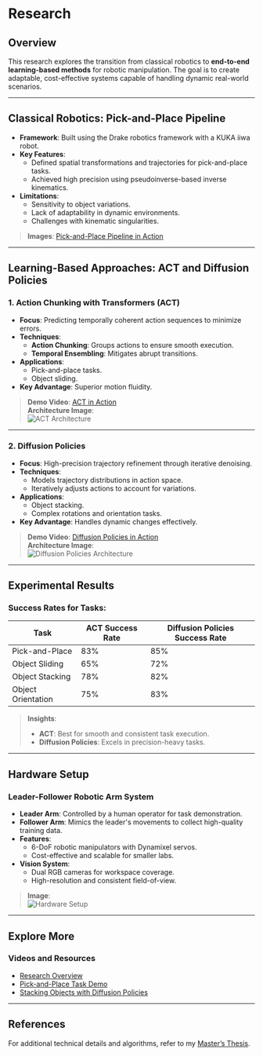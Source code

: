 # Research

## Overview
This research explores the transition from classical robotics to **end-to-end learning-based methods** for robotic manipulation. The goal is to create adaptable, cost-effective systems capable of handling dynamic real-world scenarios.

---

## Classical Robotics: Pick-and-Place Pipeline
- **Framework**: Built using the Drake robotics framework with a KUKA iiwa robot.
- **Key Features**:
  - Defined spatial transformations and trajectories for pick-and-place tasks.
  - Achieved high precision using pseudoinverse-based inverse kinematics.
- **Limitations**:
  - Sensitivity to object variations.
  - Lack of adaptability in dynamic environments.
  - Challenges with kinematic singularities.

> **Images**: [Pick-and-Place Pipeline in Action](images/profile.jpg)

---

## Learning-Based Approaches: ACT and Diffusion Policies
### 1. Action Chunking with Transformers (ACT)
- **Focus**: Predicting temporally coherent action sequences to minimize errors.
- **Techniques**:
  - **Action Chunking**: Groups actions to ensure smooth execution.
  - **Temporal Ensembling**: Mitigates abrupt transitions.
- **Applications**:
  - Pick-and-place tasks.
  - Object sliding.
- **Key Advantage**: Superior motion fluidity.

> **Demo Video**: [ACT in Action](#)  
> **Architecture Image**:  
![ACT Architecture](images/act-architecture.jpg)

---

### 2. Diffusion Policies
- **Focus**: High-precision trajectory refinement through iterative denoising.
- **Techniques**:
  - Models trajectory distributions in action space.
  - Iteratively adjusts actions to account for variations.
- **Applications**:
  - Object stacking.
  - Complex rotations and orientation tasks.
- **Key Advantage**: Handles dynamic changes effectively.

> **Demo Video**: [Diffusion Policies in Action](#)  
> **Architecture Image**:  
![Diffusion Policies Architecture](images/diffusion-policies.jpg)

---

## Experimental Results
### Success Rates for Tasks:
| Task                  | ACT Success Rate | Diffusion Policies Success Rate |
|-----------------------|------------------|---------------------------------|
| Pick-and-Place        | 83%             | 85%                             |
| Object Sliding        | 65%             | 72%                             |
| Object Stacking       | 78%             | 82%                             |
| Object Orientation    | 75%             | 83%                             |

> **Insights**:
> - **ACT**: Best for smooth and consistent task execution.
> - **Diffusion Policies**: Excels in precision-heavy tasks.

---

## Hardware Setup
### Leader-Follower Robotic Arm System
- **Leader Arm**: Controlled by a human operator for task demonstration.
- **Follower Arm**: Mimics the leader's movements to collect high-quality training data.
- **Features**:
  - 6-DoF robotic manipulators with Dynamixel servos.
  - Cost-effective and scalable for smaller labs.
- **Vision System**:
  - Dual RGB cameras for workspace coverage.
  - High-resolution and consistent field-of-view.

> **Image**:  
![Hardware Setup](images/hardware-setup.jpg)

---

## Explore More
### Videos and Resources
- [Research Overview](#)
- [Pick-and-Place Task Demo](#)
- [Stacking Objects with Diffusion Policies](#)

---

## References
For additional technical details and algorithms, refer to my [Master’s Thesis](#).
